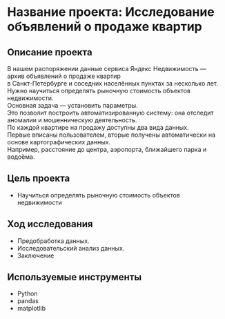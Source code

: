 # Название проекта: Исследование объявлений о продаже квартир
## Описание проекта
В нашем распоряжении данные сервиса Яндекc Недвижимость — архив объявлений о продаже квартир 
<br>в Санкт-Петербурге и соседних населённых пунктах за несколько лет. 
<br>Нужно научиться определять рыночную стоимость объектов недвижимости. 
<br>Основная задача — установить параметры. 
<br>Это позволит построить автоматизированную систему: она отследит аномалии и мошенническую деятельность.
<br>По каждой квартире на продажу доступны два вида данных. 
<br>Первые вписаны пользователем, вторые получены автоматически на основе картографических данных. 
<br>Например, расстояние до центра, аэропорта, ближайшего парка и водоёма.
## Цель проекта
- Научиться определять рыночную стоимость объектов недвижимости
## Ход исследования
- Предобработка данных.
- Исследовательский анализ данных.
- Заключение
## Используемые инструменты
- Python
- pandas
- matplotlib